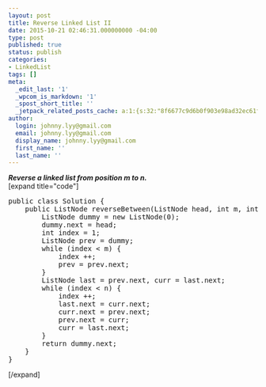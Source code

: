 ```yaml
---
layout: post
title: Reverse Linked List II
date: 2015-10-21 02:46:31.000000000 -04:00
type: post
published: true
status: publish
categories:
- LinkedList
tags: []
meta:
  _edit_last: '1'
  _wpcom_is_markdown: '1'
  _spost_short_title: ''
  _jetpack_related_posts_cache: a:1:{s:32:"8f6677c9d6b0f903e98ad32ec61f8deb";a:2:{s:7:"expires";i:1467949298;s:7:"payload";a:3:{i:0;a:1:{s:2:"id";i:592;}i:1;a:1:{s:2:"id";i:601;}i:2;a:1:{s:2:"id";i:246;}}}}
author:
  login: johnny.lyy@gmail.com
  email: johnny.lyy@gmail.com
  display_name: johnny.lyy@gmail.com
  first_name: ''
  last_name: ''
---
```

<p><strong><em>Reverse a linked list from position m to n.</em></strong><br />
[expand title="code"]</p>
<pre>
public class Solution {
    public ListNode reverseBetween(ListNode head, int m, int n) {
        ListNode dummy = new ListNode(0);
        dummy.next = head;
        int index = 1;
        ListNode prev = dummy;
        while (index < m) {
            index ++;
            prev = prev.next;
        }
        ListNode last = prev.next, curr = last.next;
        while (index < n) {
            index ++;
            last.next = curr.next;
            curr.next = prev.next;
            prev.next = curr;
            curr = last.next;
        }
        return dummy.next;
    }
}
</pre>
<p>[/expand]</p>
